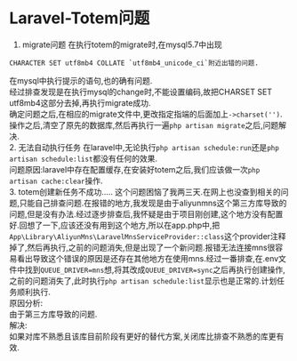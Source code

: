 # Laravel-Totem问题
1. migrate问题
在执行totem的migrate时,在mysql5.7中出现
```
CHARACTER SET utf8mb4 COLLATE `utf8mb4_unicode_ci`附近出错的问题.
```
在mysql中执行提示的语句,也的确有问题.  
经过排查发现是在执行mysql的change时,不能设置编码,故把CHARSET SET utf8mb4这部分去掉,再执行migrate成功.  
确定问题之后,在相应的migrate文件中,更改指定指端的后面加上`->charset('')`.  
操作之后,清空了原先的数据库,然后再执行一遍`php artisan migrate`之后,问题解决.  
2. 无法自动执行任务
在laravel中,无论执行`php artisan schedule:run`还是`php artisan schedule:list`都没有任何的效果.  
问题原因:laravel中存在配置缓存,在安装好totem之后,我们应该做一次`php artisan cache:clear`操作.  
3. totem创建新任务不成功.....
这个问题困恼了我两三天.在网上也没查到相关的问题,只能自己排查问题.在报错的地方,我发现是由于aliyunmns这个第三方库导致的问题,但是没有办法.经过逐步排查后,我怀疑是由于项目刚创建,这个地方没有配置好.回想了一下,应该还没有用到这个地方,所以在app.php中,把`App\Library\AliyunMns\LaravelMnsServiceProvider::class`这个provider注释掉了,然后再执行,之前的问题消失,但是出现了一个新问题.报错无法连接mns很容易看出导致这个错误的原因是还存在其他地方在使用mns.经过一番排查,在.env文件中找到`QUEUE_DRIVER=mns`想,将其改成`QUEUE_DRIVER=sync`之后再执行创建操作,之前的问题消失了,此时执行`php artisan schedule:list`显示也是正常的.计划任务顺利执行.  
原因分析:  
由于第三方库导致的问题.  
解决:  
如果对库不熟悉且该库目前阶段有更好的替代方案,关闭库比排查不熟悉的库更有效.  
